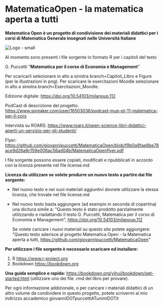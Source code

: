 # MatematicaOpen - la matematica aperta a tutti

**Matematica Open è un progetto di condivisione dei materiali didattici per i corsi di Matematica Generale insegnati nelle Università Italiane**

![Logo - small](https://github.com/giovannipuccetti/MatematicaOpen/assets/74778934/e59c33f1-98a4-4772-af53-ef98428ea458)

Al momento sono presenti i file sorgente in formato R per i capitoli del testo

G. Puccetti
"**Matematica per il corso di Economia e Management**"

Per scaricarli selezionare in alto a sinistra branch=Capitoli_Libro e Figure (per le illustrazioni in png).
Per scaricare le esercitazioni Moodle selezionare in alto a sinistra branch=Esercitazioni_Moodle.

Edizione digitale: https://doi.org/10.54103/milanoup.112

PodCast di descrizione del progetto: https://www.spreaker.com/user/16503036/podcast-mup-pt-11-matematica-per-il-cors

Intervista su ROARS: https://www.roars.it/open-science-libri-didattici-aperti-un-servizio-per-gli-studenti/

Flyer: https://github.com/giovannipuccetti/MatematicaOpen/blob/f9b0a9fae8be78ace9d26a9c159e006ac56ad04b/MatematicaOpenflyer.pdf

I file sorgente possono essere copiati, modificati e ripubblicati in accordo con la licenza presente nel file license.md

**Licenza da utilizzare se volete produrre un nuovo testo a partire dai file sorgente:**

- Nel nuovo testo e nei suoi materiali aggiuntivi dovrete utilizzare la stessa licenza, che trovate nel file license.md
- Nel nuovo testo basta aggiungere (ad esempio in seconda di copertina) una dicitura simile a: "Questo testo è stato prodotto parzialmente utilizzando
  e riadattando il testo G. Puccetti, Matematica per il corso di Economia e Management", https://doi.org/10.54103/milanoup.112
  
  Se volete caricare i nuovi materiali su questo sito potete aggiungere:
  "Questo testo aderisce al progetto Matematica Open - la Matematica aperta a tutti, https://github.com/giovannipuccetti/MatematicaOpen"

**Per utilizzare i file sorgente è necessario scaricare ed installare:**

1) R https://www.r-project.org
2) Bookdown https://bookdown.org

**Una guida semplice e rapida:**
https://bookdown.org/yihui/bookdown/get-started.html
(utilizzare uno dei file .rmd del libro per provare).




Per ogni informazione addizionale, o per caricare i materiali didattici di un altro volume
da condividere in questo progetto,
potete scrivermi al mio indirizzo accademico giovanniDOTpuccettiATunimiDOTit
